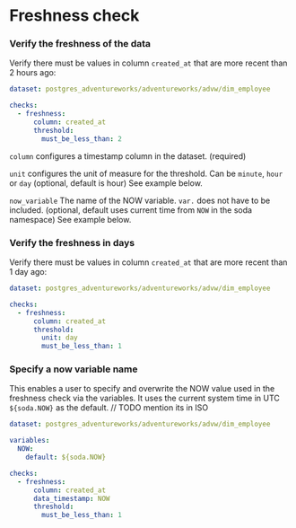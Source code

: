 # Freshness check

### Verify the freshness of the data

Verify there must be values in column `created_at` that are more recent than 2 hours ago: 

```yaml
dataset: postgres_adventureworks/adventureworks/advw/dim_employee

checks:
  - freshness:
      column: created_at
      threshold:
        must_be_less_than: 2
```

`column` configures a timestamp column in the dataset. (required) 

`unit` configures the unit of measure for the threshold.  Can be `minute`, `hour` or `day` 
(optional, default is hour)  See example below.

`now_variable` The name of the NOW variable. `var.` does not have to be included. (optional, 
default uses current time from `NOW` in the soda namespace) See example below.     

### Verify the freshness in days

Verify there must be values in column `created_at` that are more recent than 1 day ago: 

```yaml
dataset: postgres_adventureworks/adventureworks/advw/dim_employee

checks:
  - freshness:
      column: created_at
      threshold:
        unit: day
        must_be_less_than: 1
```

### Specify a now variable name

This enables a user to specify and overwrite the NOW value used in the freshness check via the variables.
It uses the current system time in UTC `${soda.NOW}` as the default.
// TODO mention its in ISO

```yaml
dataset: postgres_adventureworks/adventureworks/advw/dim_employee

variables:
  NOW:
    default: ${soda.NOW}

checks:
  - freshness:
      column: created_at
      data_timestamp: NOW
      threshold:
        must_be_less_than: 1
```
